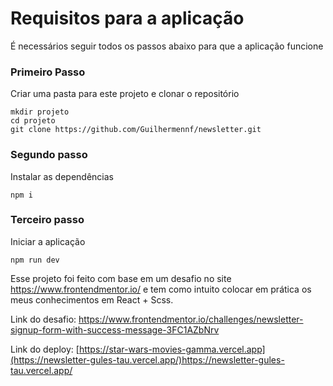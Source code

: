 # Requisitos para a aplicação

É necessários seguir todos os passos abaixo para que a aplicação funcione

### Primeiro Passo

Criar uma pasta para este projeto e clonar o repositório

```
mkdir projeto
cd projeto
git clone https://github.com/Guilhermennf/newsletter.git
```

### Segundo passo

Instalar as dependências

```
npm i
```

### Terceiro passo

Iniciar a aplicação

```
npm run dev
```


Esse projeto foi feito com base em um desafio no site https://www.frontendmentor.io/ e tem como intuito colocar em prática os meus conhecimentos em React + Scss.

Link do desafio: https://www.frontendmentor.io/challenges/newsletter-signup-form-with-success-message-3FC1AZbNrv

Link do deploy: [https://star-wars-movies-gamma.vercel.app](https://newsletter-gules-tau.vercel.app/)https://newsletter-gules-tau.vercel.app/
